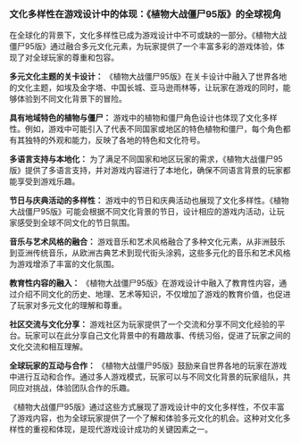 ### 文化多样性在游戏设计中的体现：《植物大战僵尸95版》的全球视角

在全球化的背景下，文化多样性已成为游戏设计中不可或缺的一部分。《植物大战僵尸95版》通过融合多元文化元素，为玩家提供了一个丰富多彩的游戏体验，体现了对全球玩家的尊重和包容。

**多元文化主题的关卡设计：**
《植物大战僵尸95版》在关卡设计中融入了世界各地的文化主题，如埃及金字塔、中国长城、亚马逊雨林等，让玩家在游戏的同时，能够体验到不同文化背景下的冒险。

**具有地域特色的植物与僵尸：**
游戏中的植物和僵尸角色设计也体现了文化多样性。例如，游戏中可能引入了代表不同国家或地区的特色植物和僵尸，每个角色都有其独特的外观和能力，反映了各地的特色和文化符号。

**多语言支持与本地化：**
为了满足不同国家和地区玩家的需求，《植物大战僵尸95版》提供了多语言支持，并对游戏内容进行了本地化，确保不同语言背景的玩家都能享受到游戏乐趣。

**节日与庆典活动的多样性：**
游戏中的节日和庆典活动也展现了文化多样性。《植物大战僵尸95版》可能会根据不同文化背景的节日，设计相应的游戏内活动，让玩家感受到全球不同文化的节日氛围。

**音乐与艺术风格的融合：**
游戏音乐和艺术风格融合了多种文化元素，从非洲鼓乐到亚洲传统音乐，从欧洲古典艺术到现代街头涂鸦，这些多元化的音乐和艺术风格为游戏增添了丰富的文化氛围。

**教育性内容的融入：**
《植物大战僵尸95版》在游戏设计中融入了教育性内容，通过介绍不同文化的历史、地理、艺术等知识，不仅增加了游戏的教育价值，也促进了玩家对多元文化的理解和尊重。

**社区交流与文化分享：**
游戏社区为玩家提供了一个交流和分享不同文化经验的平台。玩家可以在此分享自己文化背景中的有趣故事、传统习俗，促进了玩家之间的文化交流和相互理解。

**全球玩家的互动与合作：**
《植物大战僵尸95版》鼓励来自世界各地的玩家在游戏中进行互动和合作。通过多人游戏模式，玩家可以与不同文化背景的玩家组队，共同应对挑战，体验团队合作的乐趣。

《植物大战僵尸95版》通过这些方式展现了游戏设计中的文化多样性，不仅丰富了游戏内容，也为全球玩家提供了一个了解和体验多元文化的机会。这种对文化多样性的重视和体现，是现代游戏设计成功的关键因素之一。
